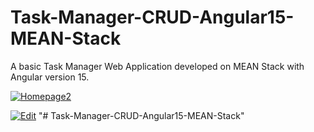 # Task-Manager-CRUD-Angular15-MEAN-Stack


A basic Task Manager Web Application developed on MEAN Stack with Angular version 15.

<a href="https://ibb.co/NtvX49L"><img src="https://i.ibb.co/343wJp0/Homepage2.png" alt="Homepage2" border="0"></a>


<a href="https://ibb.co/3vdnfPY"><img src="https://i.ibb.co/8bsHzQ4/Edit.png" alt="Edit" border="0"></a>
"# Task-Manager-CRUD-Angular15-MEAN-Stack" 

